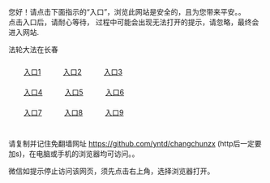 您好！请点击下面指示的“入口”，浏览此网站是安全的，且为您带来平安。。 <br/>
点击入口后，请耐心等待， 过程中可能会出现无法打开的提示，请忽略，最终会进入网站. </br>

法轮大法在长春<br/>
<div style="padding:10px"><a style="margin:20px" target="_blank" href="https://d935czr7ysb6z.cloudfront.net/2Qpsp?sqoii" id="ccLink1" rel="nofollow">入口1</a> <a target="_blank" style="margin:20px" href="https://d2if6hc40d0ip5.cloudfront.net/2Qpsp?ewswb" id="ccLink2" rel="nofollow">入口2</a> <a style="margin:20px" target="_blank" href="https://d3mvn23iovtjqe.cloudfront.net/2Qpsp?qenmjte" id="ccLink3" rel="nofollow">入口3</a></div>

<div style="padding:10px" ><a style="margin:20px" target="_blank" href="https://d935czr7ysb6z.cloudfront.net/2Qpsp?sqoii" id="ccLink4" rel="nofollow">入口4</a> <a style="margin:20px" href="https://d2if6hc40d0ip5.cloudfront.net/2Qpsp?ewswb" target="_blank" id="ccLink5" rel="nofollow">入口5</a> <a style="margin:20px" href="https://d3mvn23iovtjqe.cloudfront.net/2Qpsp?qenmjte" target="_blank" id="ccLink6" rel="nofollow">入口6</a></div>

<div style="padding:10px"><a style="margin:20px" target="_blank" href="https://d935czr7ysb6z.cloudfront.net/2Qpsp?sqoii" id="ccLink7" rel="nofollow">入口7</a> <a style="margin:20px" href="https://d2if6hc40d0ip5.cloudfront.net/2Qpsp?ewswb" target="_blank" id="ccLink8" rel="nofollow">入口8</a> <a style="margin:20px" target="_blank" href="https://d3mvn23iovtjqe.cloudfront.net/2Qpsp?qenmjte" id="ccLink9" rel="nofollow">入口9</a></div>

<br/>



请复制并记住免翻墙网址 https://github.com/yntd/changchunzx (http后一定要加s)，在电脑或手机的浏览器均可访问。。<br/>

微信如提示停止访问该网页，须先点击右上角，选择浏览器打开。
